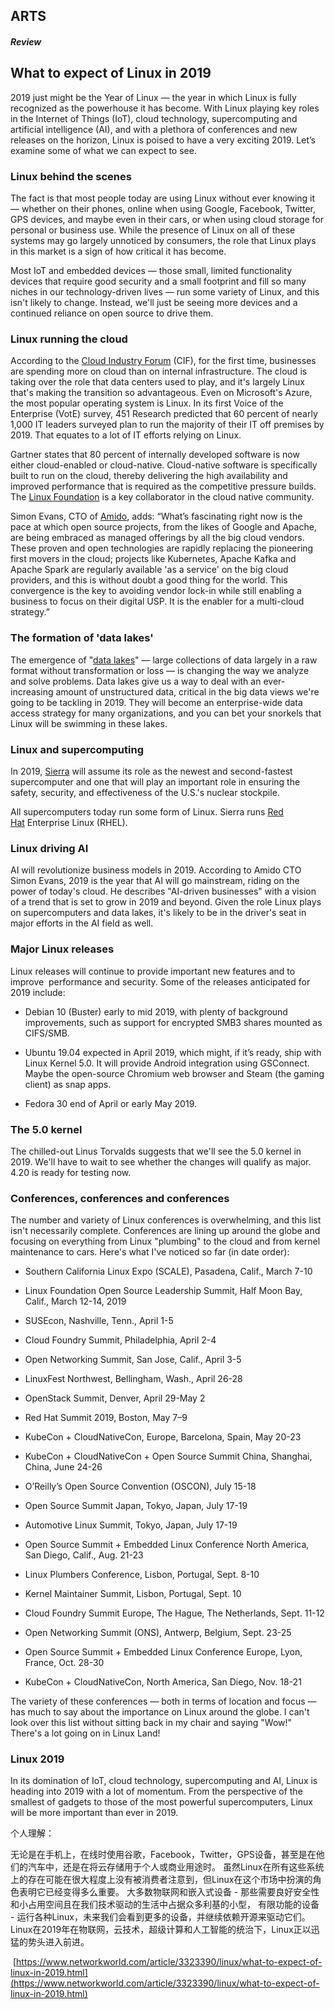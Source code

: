 ## ARTS

##### Review

## What to expect of Linux in 2019


2019 just might be the Year of Linux — the year in which Linux is fully recognized as the powerhouse it has become. With Linux playing key roles in the Internet of Things (IoT), cloud technology, supercomputing and artificial intelligence (AI), and with a plethora of conferences and new releases on the horizon, Linux is poised to have a very exciting 2019. Let’s examine some of what we can expect to see.
### Linux behind the scenes
The fact is that most people today are using Linux without ever knowing it — whether on their phones, online when using Google, Facebook, Twitter, GPS devices, and maybe even in their cars, or when using cloud storage for personal or business use. While the presence of Linux on all of these systems may go largely unnoticed by consumers, the role that Linux plays in this market is a sign of how critical it has become.

Most IoT and embedded devices — those small, limited functionality devices that require good security and a small footprint and fill so many niches in our technology-driven lives — run some variety of Linux, and this isn't likely to change. Instead, we'll just be seeing more devices and a continued reliance on open source to drive them.

### Linux running the cloud

According to the [Cloud Industry Forum](https://www.cloudindustryforum.org/content/cloud-infrastructure-spend-surpasses-spend-legacy-it-finds-new-research-cif) (CIF), for the first time, businesses are spending more on cloud than on internal infrastructure. The cloud is taking over the role that data centers used to play, and it's largely Linux that's making the transition so advantageous. Even on Microsoft's Azure, the most popular operating system is Linux. In its first Voice of the Enterprise (VotE) survey, 451 Research predicted that 60 percent of nearly 1,000 IT leaders surveyed plan to run the majority of their IT off premises by 2019. That equates to a lot of IT efforts relying on Linux.

Gartner states that 80 percent of internally developed software is now either cloud-enabled or cloud-native. Cloud-native software is specifically built to run on the cloud, thereby delivering the high availability and improved performance that is required as the competitive pressure builds. The [Linux Foundation](https://www.linuxfoundation.org/press-release/2018/09/the-linux-foundation-brings-network-automation-and-cloud-native-communities-together-as-network-functions-evolve-to-cnfs/) is a key collaborator in the cloud native community.

Simon Evans, CTO of [Amido](https://amido.com/), adds: “What’s fascinating right now is the pace at which open source projects, from the likes of Google and Apache, are being embraced as managed offerings by all the big cloud vendors. These proven and open technologies are rapidly replacing the pioneering first movers in the cloud; projects like Kubernetes, Apache Kafka and Apache Spark are regularly available 'as a service' on the big cloud providers, and this is without doubt a good thing for the world. This convergence is the key to avoiding vendor lock-in while still enabling a business to focus on their digital USP. It is the enabler for a multi-cloud strategy.”

### The formation of 'data lakes'

The emergence of "[data lakes](https://www.linux.com/news/deep-dive-data-lakes)" — large collections of data largely in a raw format without transformation or loss — is changing the way we analyze and solve problems. Data lakes give us a way to deal with an ever-increasing amount of unstructured data, critical in the big data views we're going to be tackling in 2019. They will become an enterprise-wide data access strategy for many organizations, and you can bet your snorkels that Linux will be swimming in these lakes.

### Linux and supercomputing

In 2019, [Sierra](https://www.networkworld.com/article/3316570/linux/latest-supercomputer-is-running-rhel.html) will assume its role as the newest and second-fastest supercomputer and one that will play an important role in ensuring the safety, security, and effectiveness of the U.S.'s nuclear stockpile.

All supercomputers today run some form of Linux. Sierra runs [Red Hat](http://www.redhat.com/) Enterprise Linux (RHEL).

### Linux driving AI

AI will revolutionize business models in 2019. According to Amido CTO Simon Evans, 2019 is the year that AI will go mainstream, riding on the power of today's cloud. He describes "AI-driven businesses" with a vision of a trend that is set to grow in 2019 and beyond. Given the role Linux plays on supercomputers and data lakes, it's likely to be in the driver's seat in major efforts in the AI field as well.

### Major Linux releases

Linux releases will continue to provide important new features and to improve  performance and security. Some of the releases anticipated for 2019 include:

* Debian 10 (Buster) early to mid 2019, with plenty of background improvements, such as support for encrypted SMB3 shares mounted as CIFS/SMB.

* Ubuntu 19.04 expected in April 2019, which might, if it’s ready, ship with Linux Kernel 5.0. It will provide Android integration using GSConnect. Maybe the open-source Chromium web browser and Steam (the gaming client) as snap apps.

* Fedora 30 end of April or early May 2019.

### The 5.0 kernel

The chilled-out Linus Torvalds suggests that we'll see the 5.0 kernel in 2019. We'll have to wait to see whether the changes will qualify as major. 4.20 is ready for testing now.

### Conferences, conferences and conferences

The number and variety of Linux conferences is overwhelming, and this list isn't necessarily complete. Conferences are lining up around the globe and focusing on everything from Linux "plumbing" to the cloud and from kernel maintenance to cars. Here's what I've noticed so far (in date order):

* Southern California Linux Expo (SCALE), Pasadena, Calif., March 7-10

* Linux Foundation Open Source Leadership Summit, Half Moon Bay, Calif., March 12-14, 2019

* SUSEcon, Nashville, Tenn., April 1-5

* Cloud Foundry Summit, Philadelphia, April 2-4

* Open Networking Summit, San Jose, Calif., April 3-5

* LinuxFest Northwest, Bellingham, Wash., April 26-28

* OpenStack Summit, Denver, April 29-May 2

* Red Hat Summit 2019, Boston, May 7–9

* KubeCon + CloudNativeCon, Europe, Barcelona, Spain, May 20-23

* KubeCon + CloudNativeCon + Open Source Summit China, Shanghai, China, June 24-26

* O’Reilly’s Open Source Convention (OSCON), July 15-18

* Open Source Summit Japan, Tokyo, Japan, July 17-19

* Automotive Linux Summit, Tokyo, Japan, July 17-19

* Open Source Summit + Embedded Linux Conference North America, San Diego, Calif., Aug. 21-23

* Linux Plumbers Conference, Lisbon, Portugal, Sept. 8-10

* Kernel Maintainer Summit, Lisbon, Portugal, Sept. 10

* Cloud Foundry Summit Europe, The Hague, The Netherlands, Sept. 11-12

* Open Networking Summit (ONS), Antwerp, Belgium, Sept. 23-25

* Open Source Summit + Embedded Linux Conference Europe, Lyon, France, Oct. 28-30

* KubeCon + CloudNativeCon, North America, San Diego, Nov. 18-21


The variety of these conferences — both in terms of location and focus — has much to say about the importance on Linux around the globe. I can't look over this list without sitting back in my chair and saying "Wow!" There's a lot going on in Linux Land!

### Linux 2019

In its domination of IoT, cloud technology, supercomputing and AI, Linux is heading into 2019 with a lot of momentum. From the perspective of the smallest of gadgets to those of the most powerful supercomputers, Linux will be more important than ever in 2019.


个人理解：

无论是在手机上，在线时使用谷歌，Facebook，Twitter，GPS设备，甚至是在他们的汽车中，还是在将云存储用于个人或商业用途时。
虽然Linux在所有这些系统上的存在可能在很大程度上没有被消费者注意到，但Linux在这个市场中扮演的角色表明它已经变得多么重要。
大多数物联网和嵌入式设备 - 那些需要良好安全性和小占用空间且在我们技术驱动的生活中占据众多利基的小型，
有限功能的设备 - 运行各种Linux，未来我们会看到更多的设备，并继续依赖开源来驱动它们。
Linux在2019年在物联网，云技术，超级计算和人工智能的统治下，Linux正以迅猛的势头进入前进。

 [https://www.networkworld.com/article/3323390/linux/what-to-expect-of-linux-in-2019.html](https://www.networkworld.com/article/3323390/linux/what-to-expect-of-linux-in-2019.html)
